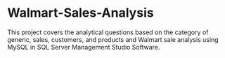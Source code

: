 # Walmart-Sales-Analysis

This project covers the analytical questions based on the category of generic, sales, customers, and products and Walmart sale analysis using MySQL in SQL Server Management Studio Software.
